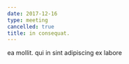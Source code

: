 ```yaml
---
date: 2017-12-16
type: meeting
cancelled: true
title: in consequat.
---
```

ea mollit. qui in sint adipiscing ex labore